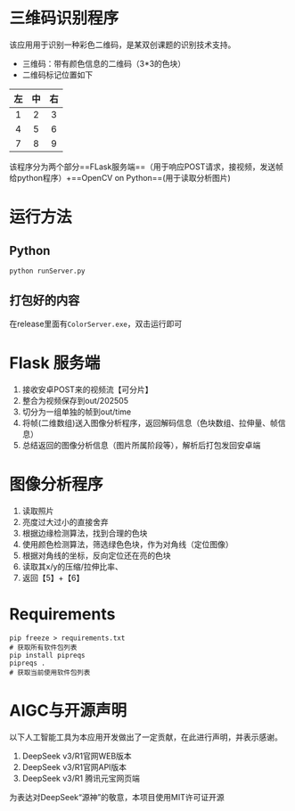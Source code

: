 # 三维码识别程序
该应用用于识别一种彩色二维码，是某双创课题的识别技术支持。
- 三维码：带有颜色信息的二维码（3*3的色块）
- 二维码标记位置如下

|左|中|右|
|:--:|:--:|:--:|
1 | 2 | 3
4 | 5 | 6
7 | 8 | 9

该程序分为两个部分==FLask服务端==（用于响应POST请求，接视频，发送帧给python程序）+==OpenCV on Python==(用于读取分析图片)

# 运行方法
## Python
`python runServer.py`
## 打包好的内容
在release里面有`ColorServer.exe`，双击运行即可

# Flask 服务端
1. 接收安卓POST来的视频流【可分片】
2. 整合为视频保存到out/202505
3. 切分为一组单独的帧到out/time
4. 将帧(二维数组)送入图像分析程序，返回解码信息（色块数组、拉伸量、帧信息）
5. 总结返回的图像分析信息（图片所属阶段等），解析后打包发回安卓端


# 图像分析程序
1. 读取照片
2. 亮度过大过小的直接舍弃
3. 根据边缘检测算法，找到合理的色块
4. 使用颜色检测算法，筛选绿色色块，作为对角线（定位图像）
5. 根据对角线的坐标，反向定位还在亮的色块
6. 读取其x/y的压缩/拉伸比率、
7. 返回【5】+【6】



# Requirements
```
pip freeze > requirements.txt
# 获取所有软件包列表
pip install pipreqs
pipreqs .
# 获取当前使用软件包列表
```


# AIGC与开源声明
以下人工智能工具为本应用开发做出了一定贡献，在此进行声明，并表示感谢。

1. DeepSeek v3/R1官网WEB版本
2. DeepSeek v3/R1官网API版本
3. DeepSeek v3/R1 腾讯元宝网页端

为表达对DeepSeek“源神”的敬意，本项目使用MIT许可证开源
